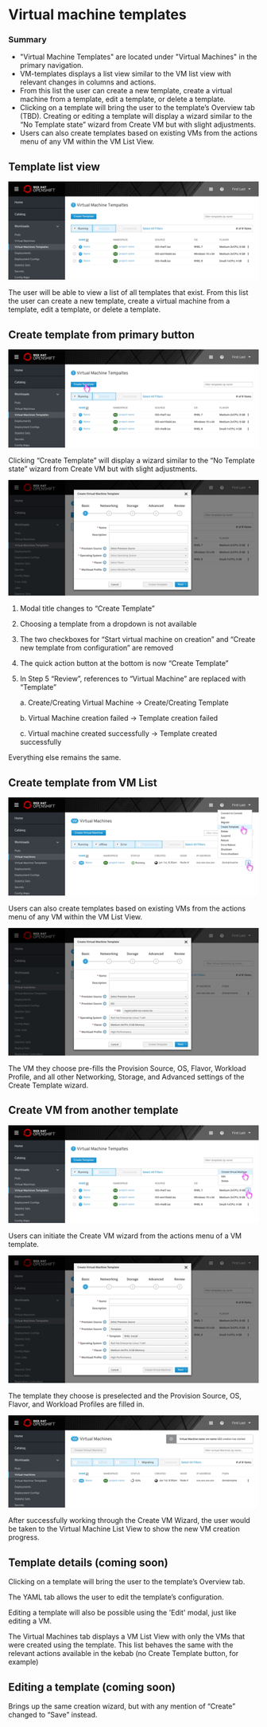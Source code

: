 # Virtual machine templates

### Summary

- "Virtual Machine Templates" are located under "Virtual Machines" in the primary navigation.
- VM-templates displays a list view similar to the VM list view with relevant changes in columns and actions.
- From this list the user can create a new template, create a virtual machine from a template, edit a template, or delete a template.
- Clicking on a template will bring the user to the template’s Overview tab (TBD).
Creating or editing a template will display a wizard similar to the “No Template state” wizard from Create VM but with slight adjustments.
- Users can also create templates based on existing VMs from the actions menu of any VM within the VM List View.



## Template list view

![Offline Template List View](img/1-0-vm-template-list.jpg)

The user will be able to view a list of all templates that exist. From this list the user can create a new template, create a virtual machine from a template, edit a template, or delete a template.




## Create template from primary button


![Offline Template List View](img/1-1-0-create-template.jpg)

Clicking “Create Template” will display a wizard similar to the “No Template state” wizard from Create VM but with slight adjustments.

![Offline Template List View](img/1-1-1-create-template-modal.jpg)

1. Modal title changes to “Create Template”
2. Choosing a template from a dropdown is not available
3. The two checkboxes for “Start virtual machine on creation” and “Create new template from configuration” are removed
4. The quick action button at the bottom is now “Create Template”
5. In Step 5 “Review”, references to “Virtual Machine” are replaced with “Template”

    a. Create/Creating Virtual Machine -> Create/Creating Template

    b. Virtual Machine creation failed -> Template creation failed

    c. Virtual machine created successfully -> Template created successfully

Everything else remains the same.


## Create template from VM List


![Offline Template List View](img/1-2-0-create-template-from-vm-list.jpg)

Users can also create templates based on existing VMs from the actions menu of any VM within the VM List View. 

![Offline Template List View](img/1-2-1-create-template-from-vm-list-modal.jpg)

The VM they choose pre-fills the Provision Source, OS, Flavor, Workload Profile, and all other Networking, Storage, and Advanced settings of the Create Template wizard.

## Create VM from another template


![Offline Template List View](img/1-3-0-create-template-from-template-list.jpg)

Users can initiate the Create VM wizard from the actions menu of a VM template.

![Offline Template List View](img/1-3-1-create-template-from-template-list-modal.jpg)

The template they choose is preselected and the Provision Source, OS, Flavor, and Workload Profiles are filled in.




![Offline Template List View](img/1-2-2-create-template-from-vm-list-starting.jpg)

After successfully working through the Create VM Wizard, the user would be taken to the Virtual Machine List View to show the new VM creation progress.

## Template details (coming soon)

Clicking on a template will bring the user to the template’s Overview tab.

The YAML tab allows the user to edit the template’s configuration.

Editing a template will also be possible using the 'Edit' modal, just like editing a VM.

The Virtual Machines tab displays a VM List View with only the VMs that were created using the template. This list behaves the same with the relevant actions available in the kebab (no Create Template button, for example)

## Editing a template (coming soon)

Brings up the same creation wizard, but with any mention of “Create” changed to “Save” instead.

